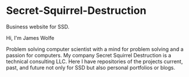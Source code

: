 # Secret-Squirrel-Destruction

Business website for SSD.

  Hi, I'm James Wolfe

Problem solving computer scientist with a mind for problem solving and a passion for computers. My company Secret Squirrel Destruction is a technical
consulting LLC. Here I have repositories of the projects current, past, and future not only for SSD but also personal portfolios or blogs. 
